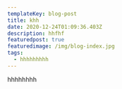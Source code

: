 ```yaml
---
templateKey: blog-post
title: khh
date: 2020-12-24T01:09:36.403Z
description: hhfhf
featuredpost: true
featuredimage: /img/blog-index.jpg
tags:
  - hhhhhhhhh
---
```

hhhhhhhh